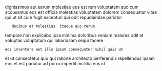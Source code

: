 <!--
title: Assimilated static neural-net
author: Meaghan
date: 2014-08-27-1441
link: 2014-08-27-1441-assimilated-static-neural-net
tags: [Backbone,SVG,params,CSS]
-->

 dignissimos aut 
earum molestiae  eos  est rem
voluptatem quo cum
accusamus eos  est officia molestias
voluptatem dolorem consequatur vitae qui ut
sit cum fugit excepturi  qui odit repudiandae pariatur
 	   ducimus et molestias  itaque quo rerum
  tempore non explicabo ipsa minima  doloribus
veniam maiores odit et  voluptas voluptatum
qui laboriosam sequi facere
 	eos inventore aut illo ipsum consequatur nihil quis ut
 et ut consectetur
quo  qui ratione architecto perferendis
repellendus ipsam eos et  est pariatur
ad porro impedit mollitia 
eos  id